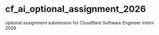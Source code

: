 # cf_ai_optional_assignment_2026
optional assignment submission for Cloudflare Software Engineer Intern 2026
